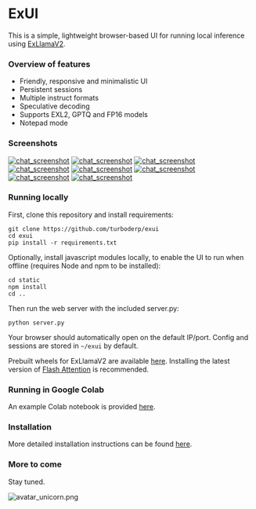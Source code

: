 <p align="center">

# ExUI

This is a simple, lightweight browser-based UI for running local inference using [ExLlamaV2](https://github.com/turboderp/exllamav2).

### Overview of features

- Friendly, responsive and minimalistic UI
- Persistent sessions
- Multiple instruct formats
- Speculative decoding
- Supports EXL2, GPTQ and FP16 models
- Notepad mode

### Screenshots

[![chat_screenshot](doc/screenshot_1_thumb.png)](doc/screenshot_1.png)
[![chat_screenshot](doc/screenshot_2_thumb.png)](doc/screenshot_2.png)
[![chat_screenshot](doc/screenshot_3_thumb.png)](doc/screenshot_3.png)
[![chat_screenshot](doc/screenshot_4_thumb.png)](doc/screenshot_4.png)
[![chat_screenshot](doc/screenshot_5_thumb.png)](doc/screenshot_5.png)
[![chat_screenshot](doc/screenshot_6_thumb.png)](doc/screenshot_6.png)
[![chat_screenshot](doc/screenshot_7_thumb.png)](doc/screenshot_7.png)
[![chat_screenshot](doc/screenshot_8_thumb.png)](doc/screenshot_8.png)

### Running locally

First, clone this repository and install requirements:

```
git clone https://github.com/turboderp/exui
cd exui
pip install -r requirements.txt
```

Optionally, install javascript modules locally, to enable the UI to run when offline (requires Node and npm to be installed):
```
cd static
npm install
cd ..
```

Then run the web server with the included server.py:

```
python server.py
```

Your browser should automatically open on the default IP/port. Config and sessions are stored in `~/exui` by default.

Prebuilt wheels for ExLlamaV2 are available [here](https://github.com/turboderp/exllamav2/releases). Installing 
the latest version of [Flash Attention](https://github.com/Dao-AILab/flash-attention) is recommended.

### Running in Google Colab

An example Colab notebook is provided [here](https://github.com/turboderp/exui/blob/master/doc/colab.ipynb).

### Installation

More detailed installation instructions can be found [here](https://github.com/turboderp/exui/blob/master/doc/manual-install.md).

### More to come

Stay tuned.

![avatar_unicorn.png](static%2Fgfx%2Favatar_unicorn.png)


